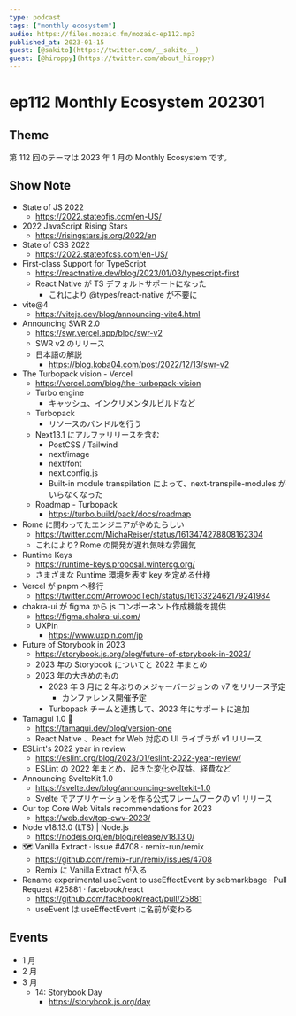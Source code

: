 ```yaml
---
type: podcast
tags: ["monthly ecosystem"]
audio: https://files.mozaic.fm/mozaic-ep112.mp3
published_at: 2023-01-15
guest: [@sakito](https://twitter.com/__sakito__)
guest: [@hiroppy](https://twitter.com/about_hiroppy)
---
```


# ep112 Monthly Ecosystem 202301

## Theme

第 112 回のテーマは 2023 年 1 月の Monthly Ecosystem です。

## Show Note

- State of JS 2022
  - https://2022.stateofjs.com/en-US/
- 2022 JavaScript Rising Stars
  - https://risingstars.js.org/2022/en
- State of CSS 2022
  - https://2022.stateofcss.com/en-US/
- First-class Support for TypeScript
  - https://reactnative.dev/blog/2023/01/03/typescript-first
  - React Native が TS デフォルトサポートになった
    - これにより @types/react-native が不要に
- vite@4
  - https://vitejs.dev/blog/announcing-vite4.html
- Announcing SWR 2.0
  - https://swr.vercel.app/blog/swr-v2
  - SWR v2 のリリース
  - 日本語の解説
    - https://blog.koba04.com/post/2022/12/13/swr-v2
- The Turbopack vision - Vercel
  - https://vercel.com/blog/the-turbopack-vision
  - Turbo engine
    - キャッシュ、インクリメンタルビルドなど
  - Turbopack
    - リソースのバンドルを行う
  - Next13.1 にアルファリリースを含む
    - PostCSS / Tailwind
    - next/image
    - next/font
    - next.config.js
    - Built-in module transpilation によって、next-transpile-modules がいらなくなった
  - Roadmap - Turbopack
    - https://turbo.build/pack/docs/roadmap
- Rome に関わってたエンジニアがやめたらしい
  - https://twitter.com/MichaReiser/status/1613474278808162304
  - これにより? Rome の開発が遅れ気味な雰囲気
- Runtime Keys
  - https://runtime-keys.proposal.wintercg.org/
  - さまざまな Runtime 環境を表す key を定める仕様
- Vercel が pnpm へ移行
  - https://twitter.com/ArrowoodTech/status/1613322462179241984
- chakra-ui が figma から js コンポーネント作成機能を提供
  - https://figma.chakra-ui.com/
  - UXPin
    - https://www.uxpin.com/jp
- Future of Storybook in 2023
  - https://storybook.js.org/blog/future-of-storybook-in-2023/
  - 2023 年の Storybook についてと 2022 年まとめ
  - 2023 年の大きめのもの
    - 2023 年 3 月に 2 年ぶりのメジャーバージョンの v7 をリリース予定
      - カンファレンス開催予定
    - Turbopack チームと連携して、2023 年にサポートに追加
- Tamagui 1.0 🎉
  - https://tamagui.dev/blog/version-one
  - React Native 、React for Web 対応の UI ライブラが v1 リリース
- ESLint's 2022 year in review
  - https://eslint.org/blog/2023/01/eslint-2022-year-review/
  - ESLint の 2022 年まとめ、起きた変化や収益、経費など
- Announcing SvelteKit 1.0
  - https://svelte.dev/blog/announcing-sveltekit-1.0
  - Svelte でアプリケーションを作る公式フレームワークの v1 リリース
- Our top Core Web Vitals recommendations for 2023
  - https://web.dev/top-cwv-2023/
- Node v18.13.0 (LTS) | Node.js
  - https://nodejs.org/en/blog/release/v18.13.0/
- 🗺️ Vanilla Extract · Issue #4708 · remix-run/remix
  - https://github.com/remix-run/remix/issues/4708
  - Remix に Vanilla Extract が入る
- Rename experimental useEvent to useEffectEvent by sebmarkbage · Pull Request #25881 · facebook/react
  - https://github.com/facebook/react/pull/25881
  - useEvent は useEffectEvent に名前が変わる

## Events

- 1 月
- 2 月
- 3 月
  - 14: Storybook Day
    - https://storybook.js.org/day
